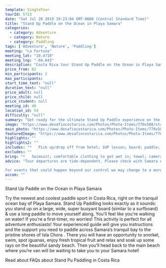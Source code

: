 ```yaml
---
template: SingleTour
tourId: 5723
date: "Sat Jul 20 2019 19:23:04 GMT-0600 (Central Standard Time)"
title: "Stand Up Paddle on the Ocean in Playa Samara"
categories: 
  - category: Adventure
  - category: Nature
  - category: Paddling
tags: ['Adventure', 'Nature', 'Paddling']
meeting: "La Fortuna"
meeting_lat: "10.4718"
meeting_lng: "-84.643"
description: "Costa Rica tour Stand Up Paddle on the Ocean in Playa Samara, id 5723"
price_from: 62
min_participants: 2
max_participants: 
start_time_text: "null"
duration_text: "null"
price_adult: null
price_child: null
price_student: null
meeting_id: 40
location_id: 54
difficulty: "null"
summary: "Get ready for the ultimate Stand Up Paddle experience on the ocean of Samara Beach! Your professional guide will give you instructions and the support you need to paddle across Samara’s tranquil bay to the pristine shores of Chora Island. There you will have an opportunity to swim, spot iguanas, enjoy fresh tropical fruit, and relax and soak up some rays on the most beautiful beaches in Costa Rica!"
image: "https://www.desafiocostarica.com/Photos/Photo-Items/770x500/stand-up-paddle-on-the-ocean-in-playa-samara-1418830995.jpg"
main_photo: "https://www.desafiocostarica.com/Photos/Photo-Items/770x500/stand-up-paddle-on-the-ocean-in-playa-samara-1418830995.jpg"
featuredImage: "https://www.desafiocostarica.com/Photos/Photo-Items/770x500/stand-up-paddle-on-the-ocean-in-playa-samara-1418830995.jpg"
highlights: ""
highlights2: ""
includes: "*   Pick up/drop off from hotel; SUP lesson; board; paddle; life vest; experienced bi-lingual instructor; fresh tropical fruit; drinks; water"
excludes: ""
bring: "*   Swimsuit; comfortable clothing to get wet in; towel; camera"
advice: "Tour departures are tide-dependent. Please check with Samara Adventure Company for exact departure time. We may have an extra transport charge for hotels outside of our normal pick-up zone (1-8pax) – please inquire to confirm hotel pick-up time and pricing. For Nosara or Punta Islita Beaches: extra charge $30 per person. Some of our tours have Min. 2 or 4 pax – please call us to see if we can make an exception.

For events that could happen beyond our control we may change to a more-suitable tour with an equal or similar adventure-appeal or offer other tour options so you don't miss out on a fun day in Costa Rica. We reserve the right to cancel a trip due to unfavorable conditions & will only run a tour according to our policies. Full refund is given if (on rare occasion) no tour is run."
accom: ""
---
```

Stand Up Paddle on the Ocean in Playa Samara

Try the newest and coolest paddle sport in Costa Rica, right on the tranquil ocean bay of Playa Samara. Stand Up Paddling looks exactly as it sounds: you stand up on a large, wide, super buoyant board (similar to a surfboard) & use a long paddle to move yourself along. You'll feel like you're walking on water! If you're a first-timer, no worries! This activity is perfect for all adventure enthusiasts! Your experienced guide will give you instructions and the support you need to paddle across Samara’s tranquil bay to the pristine shores of Isla Chora . There you will have an opportunity to snorkel, swim, spot iguanas, enjoy fresh tropical fruit and relax and soak up some rays on the beautiful sandy beach. Then you’ll head back to the main beach where you’re van will be waiting to take you to your Samara hotel!

Read about FAQs about Stand Pu Paddling in Costa Rica